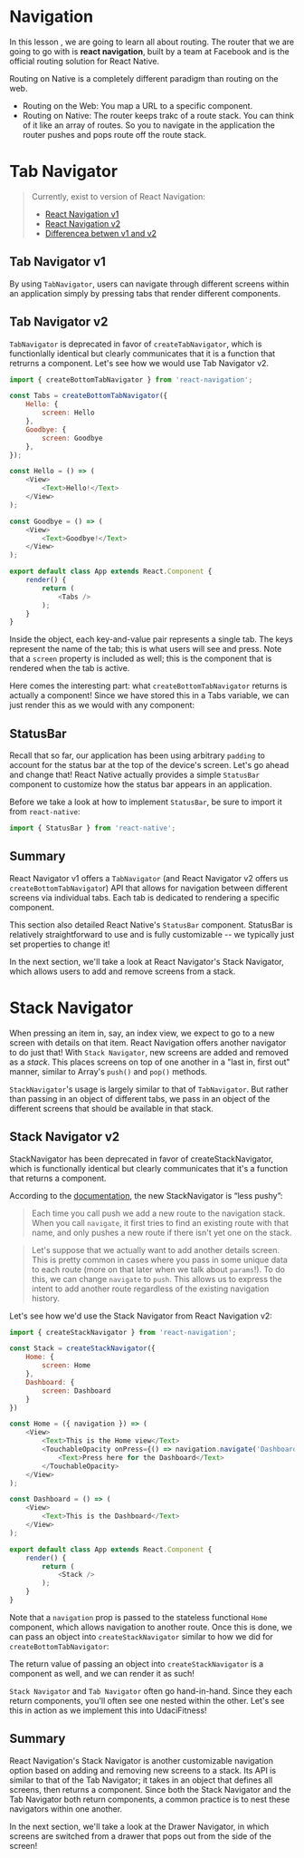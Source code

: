 Navigation
==========
In this lesson , we are going to learn all about routing. The router that we are going to go with is **react navigation**, built by a team at Facebook and is the official routing solution for React Native.

Routing on Native is a completely different paradigm than routing on the web.

- Routing on the Web: You map a URL to a specific component.
- Routing on Native: The router keeps trakc of a route stack. You can think of it like an array of routes. So you to navigate in the application the router pushes and pops route off the route stack.

Tab Navigator
=============

> Currently, exist to version of React Navigation:
> - [React Navigation v1](https://v1.reactnavigation.org/)
> - [React Navigation v2](https://reactnavigation.org/)
> - [Differencea betwen v1 and v2](https://reactnavigation.org/blog)

## Tab Navigator v1
By using `TabNavigator`, users can navigate through different screens within an application simply by pressing tabs that render different components.

## Tab Navigator v2
`TabNavigator` is deprecated in favor of `createTabNavigator`, which is functionlally identical but clearly communicates that it is a function that retrurns a component. Let's see how we would use Tab Navigator v2.

```js
import { createBottomTabNavigator } from 'react-navigation';

const Tabs = createBottomTabNavigator({
    Hello: {
        screen: Hello
    },
    Goodbye: {
        screen: Goodbye
    },
});

const Hello = () => (
    <View>
        <Text>Hello!</Text>
    </View>
);

const Goodbye = () => (
    <View>
        <Text>Goodbye!</Text>
    </View>
);

export default class App extends React.Component {
    render() {
        return (
            <Tabs />
        );
    }
}
```
Inside the object, each key-and-value pair represents a single tab. The keys represent the name of the tab; this is what users will see and press. Note that a `screen` property is included as well; this is the component that is rendered when the tab is active.

Here comes the interesting part: what `createBottomTabNavigator` returns is actually a component! Since we have stored this in a Tabs variable, we can just render this as we would with any component:

## StatusBar
Recall that so far, our application has been using arbitrary `padding` to account for the status bar at the top of the device's screen. Let's go ahead and change that! React Native actually provides a simple `StatusBar` component to customize how the status bar appears in an application.

Before we take a look at how to implement `StatusBar`, be sure to import it from `react-native`:

```js
import { StatusBar } from 'react-native';
```

## Summary
React Navigator v1 offers a `TabNavigator` (and React Navigator v2 offers us `createBottomTabNavigato`r) API that allows for navigation between different screens via individual tabs. Each tab is dedicated to rendering a specific component.

This section also detailed React Native's `StatusBar` component. StatusBar is relatively straightforward to use and is fully customizable -- we typically just set properties to change it!

In the next section, we'll take a look at React Navigator's Stack Navigator, which allows users to add and remove screens from a stack.

Stack Navigator
=============

When pressing an item in, say, an index view, we expect to go to a new screen with details on that item. React Navigation offers another navigator to do just that! With `Stack Navigator`, new screens are added and removed as a _stack_. This places screens on top of one another in a "last in, first out" manner, similar to Array's `push()` and `pop()` methods.

`StackNavigator`'s usage is largely similar to that of `TabNavigator`. But rather than passing in an object of different tabs, we pass in an object of the different screens that should be available in that stack.

## Stack Navigator v2
StackNavigator has been deprecated in favor of createStackNavigator, which is functionally identical but clearly communicates that it's a function that returns a component.

According to the [documentation](https://reactnavigation.org/blog/), the new StackNavigator is “less pushy”:

> Each time you call push we add a new route to the navigation stack. When you call `navigate`, it first tries to find an existing route with that name, and only pushes a new route if there isn't yet one on the stack.

> Let's suppose that we actually want to add another details screen. This is pretty common in cases where you pass in some unique data to each route (more on that later when we talk about `params`!). To do this, we can change `navigate` to `push`. This allows us to express the intent to add another route regardless of the existing navigation history.

Let's see how we'd use the Stack Navigator from React Navigation v2:

```js
import { createStackNavigator } from 'react-navigation';

const Stack = createStackNavigator({
    Home: {
        screen: Home
    },
    Dashboard: {
        screen: Dashboard
    }
})

const Home = ({ navigation }) => (
    <View>
        <Text>This is the Home view</Text>
        <TouchableOpacity onPress={() => navigation.navigate('Dashboard')}>
            <Text>Press here for the Dashboard</Text>
        </TouchableOpacity>
    </View>
);

const Dashboard = () => (
    <View>
        <Text>This is the Dashboard</Text>
    </View>
);

export default class App extends React.Component {
    render() {
        return (
            <Stack />
        );
    }
}
```

Note that a `navigation` prop is passed to the stateless functional `Home` component, which allows navigation to another route. Once this is done, we can pass an object into `createStackNavigator` similar to how we did for `createBottomTabNavigator`:

The return value of passing an object into `createStackNavigator` is a component as well, and we can render it as such!

`Stack Navigator` and `Tab Navigator` often go hand-in-hand. Since they each return components, you'll often see one nested within the other. Let's see this in action as we implement this into UdaciFitness!

## Summary
React Navigation's Stack Navigator is another customizable navigation option based on adding and removing new screens to a stack. Its API is similar to that of the Tab Navigator; it takes in an object that defines all screens, then returns a component. Since both the Stack Navigator and the Tab Navigator both return components, a common practice is to nest these navigators within one another.

In the next section, we'll take a look at the Drawer Navigator, in which screens are switched from a drawer that pops out from the side of the screen!